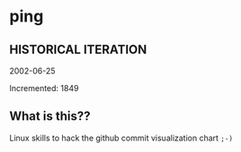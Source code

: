 # ping

## HISTORICAL ITERATION
2002-06-25

Incremented: 1849

## What is this?? 
Linux skills to hack the github commit visualization chart `;-)`

